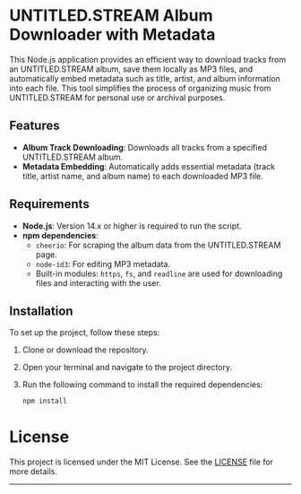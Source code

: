 # UNTITLED.STREAM Album Downloader with Metadata

This Node.js application provides an efficient way to download tracks from an UNTITLED.STREAM album, save them locally as MP3 files, and automatically embed metadata such as title, artist, and album information into each file. This tool simplifies the process of organizing music from UNTITLED.STREAM for personal use or archival purposes.

## Features

- **Album Track Downloading**: Downloads all tracks from a specified UNTITLED.STREAM album.
- **Metadata Embedding**: Automatically adds essential metadata (track title, artist name, and album name) to each downloaded MP3 file.

## Requirements

- **Node.js**: Version 14.x or higher is required to run the script.
- **npm dependencies**:
  - `cheerio`: For scraping the album data from the UNTITLED.STREAM page.
  - `node-id3`: For editing MP3 metadata.
  - Built-in modules: `https`, `fs`, and `readline` are used for downloading files and interacting with the user.

## Installation

To set up the project, follow these steps:

1. Clone or download the repository.
2. Open your terminal and navigate to the project directory.
3. Run the following command to install the required dependencies:

   ```bash
   npm install
   ```
# License

This project is licensed under the MIT License. See the [LICENSE](LICENSE) file for more details.

---
